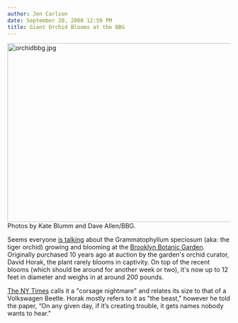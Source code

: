 ```yaml
---
author: Jen Carlson
date: September 20, 2008 12:59 PM
title: Giant Orchid Blooms at the BBG
---
```


<p><img alt="orchidbbg.jpg" src="https://web.archive.org/web/20111117122050im_/http://gothamist.com/attachments/arts_jen/orchidbbg.jpg" width="640" height="405"><br>
<span class="photo_caption">Photos by Kate Blumm and Dave Allen/BBG.</span></p>

<p>Seems everyone <a href="https://web.archive.org/web/20111117122050/http://www.newsday.com/news/local/wire/newyork/ny-bc-ny--giantorchid0919sep19,0,4085361.story">is talking</a> about the Grammatophyllum speciosum (aka: the tiger orchid) growing and blooming at the <a href="https://web.archive.org/web/20111117122050/http://www.bbg.org/">Brooklyn Botanic Garden</a>. Originally purchased 10 years ago at auction by the garden&apos;s orchid curator, David Horak, the plant rarely blooms in captivity. On top of the recent blooms (which should be around for another week or two), it&apos;s now up to 12 feet in diameter and weighs in at around 200 pounds. </p>

<p><a href="https://web.archive.org/web/20111117122050/http://www.nytimes.com/2008/09/19/nyregion/19orchid.html?ref=nyregion">The NY Times</a> calls it a &quot;corsage nightmare&quot; and relates its size to that of a Volkswagen Beetle. Horak mostly refers to it as &quot;the beast,&quot; however he told the paper, &#x201C;On any given day, if it&#x2019;s creating trouble, it gets names nobody wants to hear.&quot;</p>